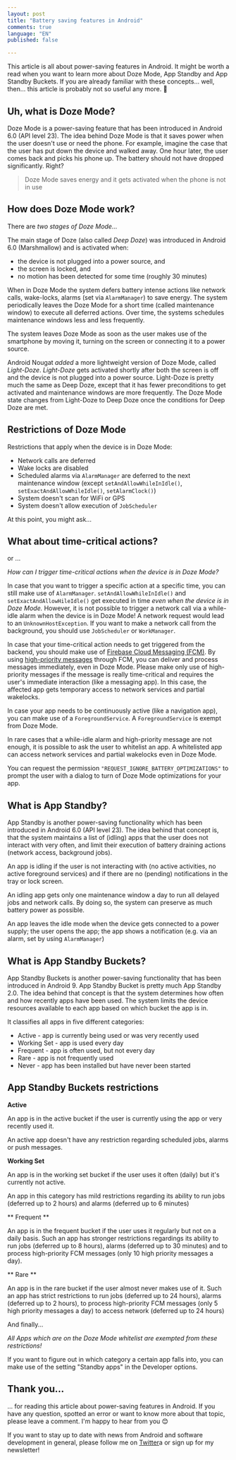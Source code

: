 ```yaml
---
layout: post
title: "Battery saving features in Android"
comments: true
language: "EN"
published: false

---
```


This article is all about power-saving features in Android. It might be worth a read when you want to learn more about Doze Mode, App Standby and App Standby Buckets. If you are already familiar with these concepts... well, then... this article is probably not so useful any more. :speak_no_evil:


## Uh, what is Doze Mode?

Doze Mode is a power-saving feature that has been introduced in Android 6.0 (API level 23).
The idea behind Doze Mode is that it saves power when the user doesn't use or need the phone. For example, imagine the case that the user has put down the device and walked away. One hour later, the user comes back and picks his phone up. The battery should not have dropped significantly. Right?

>Doze Mode saves energy and it gets activated when the phone is not in use

## How does Doze Mode work?

There are *two stages of Doze Mode...*

The main stage of Doze (also called *Deep Doze*) was introduced in Android 6.0 (Marshmallow) and is activated when:
- the device is not plugged into a power source, and
- the screen is locked, and
- no motion has been detected for some time (roughly 30 minutes)

When in Doze Mode the system defers battery intense actions like network calls, wake-locks, alarms (set via `AlarmManager`) to save energy. The system periodically leaves the Doze Mode for a short time (called maintenance window) to execute all deferred actions. Over time, the systems schedules maintenance windows less and less frequently.

The system leaves Doze Mode as soon as the user makes use of the smartphone by moving it, turning on the screen or connecting it to a power source.

Android Nougat *added* a more lightweight version of Doze Mode, called *Light-Doze*.
*Light-Doze* gets activated shortly after both the screen is off and the device is not plugged into a power source.
Light-Doze is pretty much the same as Deep Doze, except that it has fewer preconditions to get activated and maintenance windows are more frequently. The Doze Mode state changes from Light-Doze to Deep Doze once the conditions for Deep Doze are met.

## Restrictions of Doze Mode

Restrictions that apply when the device is in Doze Mode:
- Network calls are deferred
- Wake locks are disabled
- Scheduled alarms via `AlarmManager` are deferred to the next maintenance window
(except `setAndAllowWhileInIdle()`, `setExactAndAllowWhileIdle()`, `setAlarmClock()`)
- System doesn't scan for WiFi or GPS
- System doesn't allow execution of `JobScheduler`

At this point, you might ask...

## What about time-critical actions?

or ...

*How can I trigger time-critical actions when the device is in Doze Mode?*

In case that you want to trigger a specific action at a specific time, you can still make use of `AlarmManager`.
`setAndAllowWhileInIdle()` and `setExactAndAllowHileIdle()` get executed in time <i>even when the device is in Doze Mode.</i>
However, it is not possible to trigger a network call via a while-idle alarm when the device is in Doze Mode! A network request would lead to an `UnknownHostException`. If you want to make a network call from the background, you should use `JobScheduler` or `WorkManager`.

In case that your time-critical action needs to get triggered from the backend, you should make use of <a href="https://firebase.google.com/docs/cloud-messaging/" target="_blank">Firebase Cloud Messaging (FCM)</a>.
By using <a href="https://firebase.google.com/docs/cloud-messaging/admin/send-messages" target="_blank">high-priority messages</a> through FCM, you can deliver and process messages immediately, even in Doze Mode. Please make only use of high-priority messages if the message is really time-critical and requires the user's immediate interaction (like a messaging app). In this case, the affected app gets temporary access to network services and partial wakelocks.

In case your app needs to be continuously active (like a navigation app), you can make use of a `ForegroundService`.
A `ForegroundService` is exempt from Doze Mode.

In rare cases that a while-idle alarm and high-priority message are not enough, it is possible to ask the user to whitelist an app. A whitelisted app can access network services and partial wakelocks even in Doze Mode.

You can request the permission `"REQUEST_IGNORE_BATTERY_OPTIMIZATIONS"` to prompt the user with a dialog to turn of Doze Mode optimizations for your app.


## What is App Standby?

App Standby is another power-saving functionality which has been introduced in Android 6.0 (API level 23). The idea behind that concept is, that the system maintains a list of (idling) apps that the user does not interact with very often, and limit their execution of battery draining actions (network access, background jobs).

An app is idling if the user is not interacting with (no active activities, no active foreground services) and if there are no (pending) notifications in the tray or lock screen.

An idling app gets only one maintenance window a day to run all delayed jobs and network calls. By doing so, the system can preserve as much battery power as possible.

An app leaves the idle mode when the device gets connected to a power supply; the user opens the app; the app shows a notification (e.g. via an alarm, set by using `AlarmManager`)


## What is App Standby Buckets?

App Standby Buckets is another power-saving functionality that has been introduced in Android 9. App Standby Bucket is pretty much App Standby 2.0. The idea behind that concept is that the system determines how often and how recently apps have been used. The system limits the device resources available to each app based on which bucket the app is in.

It classifies all apps in five different categories:
- Active - app is currently being used or was very recently used
- Working Set - app is used every day
- Frequent - app is often used, but not every day
- Rare - app is not frequently used
- Never - app has been installed but have never been started


## App Standby Buckets restrictions

**Active**

An app is in the active bucket if the user is currently using the app or very recently used it.

An active app doesn't have any restriction regarding scheduled jobs, alarms or push messages.

**Working Set**

An app is in the working set bucket if the user uses it often (daily) but it's currently not active.

An app in this category has mild restrictions regarding its ability to run jobs (deferred up to 2 hours) and alarms (deferred up to 6 minutes)

** Frequent **

An app is in the frequent bucket if the user uses it regularly but not on a daily basis. 
Such an app has stronger restrictions regardings its ability to run jobs (deferred up to 8 hours), alarms (deferred up to 30 minutes) and to process high-priority FCM messages (only 10 high priority messages a day).
  
** Rare **

An app is in the rare bucket if the user almost never makes use of it. Such an app has strict restrictions to run jobs (deferred up to 24 hours), alarms (deferred up to 2 hours), to process high-priority FCM messages (only 5 high priority messages a day) to access network (deferred up to 24 hours)


And finally...

*All Apps which are on the Doze Mode whitelist are exempted from these restrictions!*


If you want to figure out in which category a certain app falls into, you can make use of the setting "Standby apps" in the Developer options.

## Thank you...

... for reading this article about power-saving features in Android. If you have any question, spotted an error or want to know more about that topic, please leave a comment. I'm happy to hear from you :blush:

If you want to stay up to date with news from Android and software development in general, please follow me on <a href="https://twitter.com/andreasschrade" target="_blank">Twitter</a>a or sign up for my newsletter!